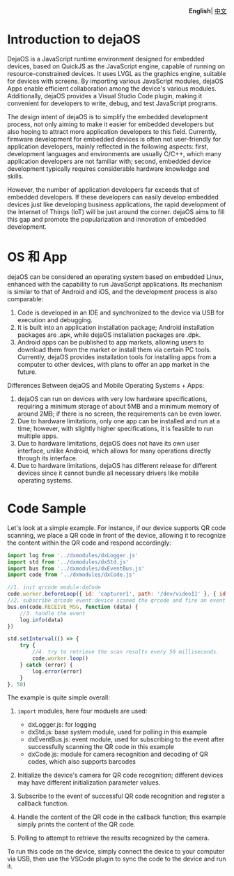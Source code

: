 <p align="right">
    <b>English</b>| <a href="./introduction_CN.md">中文</a>
</p>

# Introduction to dejaOS

DejaOS is a JavaScript runtime environment designed for embedded devices, based on QuickJS as the JavaScript engine, capable of running on resource-constrained devices. It uses LVGL as the graphics engine, suitable for devices with screens. By importing various JavaScript modules, dejaOS Apps enable efficient collaboration among the device's various modules. Additionally, dejaOS provides a Visual Studio Code plugin, making it convenient for developers to write, debug, and test JavaScript programs.

The design intent of dejaOS is to simplify the embedded development process, not only aiming to make it easier for embedded developers but also hoping to attract more application developers to this field. Currently, firmware development for embedded devices is often not user-friendly for application developers, mainly reflected in the following aspects: first, development languages and environments are usually C/C++, which many application developers are not familiar with; second, embedded device development typically requires considerable hardware knowledge and skills.

However, the number of application developers far exceeds that of embedded developers. If these developers can easily develop embedded devices just like developing business applications, the rapid development of the Internet of Things (IoT) will be just around the corner. dejaOS aims to fill this gap and promote the popularization and innovation of embedded development.

# OS 和 App
dejaOS can be considered an operating system based on embedded Linux, enhanced with the capability to run JavaScript applications. Its mechanism is similar to that of Android and iOS, and the development process is also comparable:

1. Code is developed in an IDE and synchronized to the device via USB for execution and debugging.
2. It is built into an application installation package; Android installation packages are .apk, while dejaOS installation packages are .dpk.
3. Android apps can be published to app markets, allowing users to download them from the market or install them via certain PC tools. Currently, dejaOS provides installation tools for installing apps from a computer to other devices, with plans to offer an app market in the future.

Differences Between dejaOS and Mobile Operating Systems + Apps: 
1. dejaOS can run on devices with very low hardware specifications, requiring a minimum storage of about 5MB and a minimum memory of around 2MB; if there is no screen, the requirements can be even lower.
2. Due to hardware limitations, only one app can be installed and run at a time; however, with slightly higher specifications, it is feasible to run multiple apps.
3. Due to hardware limitations, dejaOS does not have its own user interface, unlike Android, which allows for many operations directly through its interface.
4. Due to hardware limitations, dejaOS has different release for different devices since it cannot bundle all necessary drivers like mobile operating systems.

# Code Sample
Let's look at a simple example. For instance, if our device supports QR code scanning, we place a QR code in front of the device, allowing it to recognize the content within the QR code and respond accordingly:

``` js
import log from '../dxmodules/dxLogger.js'
import std from '../dxmodules/dxStd.js'
import bus from '../dxmodules/dxEventBus.js'
import code from '../dxmodules/dxCode.js'

//1. init qrcode module:dxCode
code.worker.beforeLoop({ id: 'capturer1', path: '/dev/video11' }, { id: 'decoder1', name: "decoder v4", width: 800, height: 600 })
//2. subscribe qrcode event:device scaned the qrcode and fire an event
bus.on(code.RECEIVE_MSG, function (data) {
    //3. handle the event
    log.info(data)
})

std.setInterval(() => {
    try {
        //4. try to retrieve the scan results every 50 milliseconds.
        code.worker.loop()
    } catch (error) {
        log.error(error)
    }
}, 50)
```

The example is quite simple overall:

1. `import` modules, here four moduels are used:
    - dxLogger.js: for logging
    - dxStd.js: base system module, used for polling in this example
    - dxEventBus.js: event module, used for subscribing to the event after successfully scanning the QR code in this example
    - dxCode.js: module for camera recognition and decoding of QR codes, which also supports barcodes

2. Initialize the device's camera for QR code recognition; different devices may have different initialization parameter values.
3. Subscribe to the event of successful QR code recognition and register a callback function.
4. Handle the content of the QR code in the callback function; this example simply prints the content of the QR code.
5. Polling to attempt to retrieve the results recognized by the camera.

To run this code on the device, simply connect the device to your computer via USB, then use the VSCode plugin to sync the code to the device and run it.